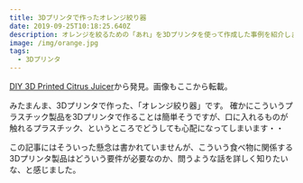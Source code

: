 ```yaml
---
title: 3Dプリンタで作ったオレンジ絞り器
date: 2019-09-25T10:18:25.640Z
description: オレンジを絞るための「あれ」を3Dプリンタを使って作成した事例を紹介します。
image: /img/orange.jpg
tags:
  - 3Dプリンタ
---
```

[DIY 3D Printed Citrus Juicer](https://hackaday.io/project/167516-diy-3d-printed-citrus-juicer)から発見。画像もここから転載。

みたまんま、3Dプリンタで作った、「オレンジ絞り器」です。
確かにこういうプラスチック製品を3Dプリンタで作ることは簡単そうですが、口に入れるものが触れるプラスチック、というところでどうしても心配になってしまいます・・

この記事にはそういった懸念は書かれていませんが、こういう食べ物に関係する3Dプリンタ製品はどういう要件が必要なのか、問うような話を詳しく知りたいな、と感じました。
